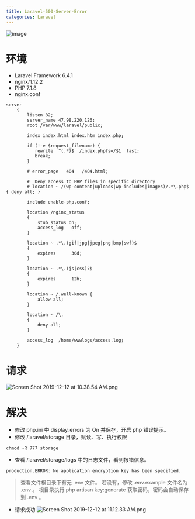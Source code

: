 ```yaml
---
title: Laravel-500-Server-Error
categories: Laravel
---
```

![image](https://upload-images.jianshu.io/upload_images/15325592-10010ec89888b6ff.jpg?imageMogr2/auto-orient/strip%7CimageView2/2/w/1240)
<!-- more -->

# 环境
- Laravel Framework 6.4.1
- nginx/1.12.2
- PHP 7.1.8
- nginx.conf
```
server    
    {
        listen 82;
        server_name 47.98.220.126;
        root /var/www/laravel/public;

        index index.html index.htm index.php;

        if (!-e $request_filename) {
           rewrite  ^(.*)$  /index.php?s=/$1  last;
           break;
        }
        
        # error_page   404   /404.html;

        #  Deny access to PHP files in specific directory
        # location ~ /(wp-content|uploads|wp-includes|images)/.*\.php$ { deny all; }

        include enable-php.conf;

        location /nginx_status
        {
            stub_status on;
            access_log   off;
        }

        location ~ .*\.(gif|jpg|jpeg|png|bmp|swf)$
        {
            expires      30d;
        }

        location ~ .*\.(js|css)?$
        {
            expires      12h;
        }

        location ~ /.well-known {
            allow all;
        }

        location ~ /\.
        {
            deny all;
        }

        access_log  /home/wwwlogs/access.log;
    }
```

# 请求
![Screen Shot 2019-12-12 at 10.38.54 AM.png](https://upload-images.jianshu.io/upload_images/15325592-fa546d6a733b9bb3.png?imageMogr2/auto-orient/strip%7CimageView2/2/w/1240)
<!-- more -->
# 解决
- 修改 php.ini 中 display_errors 为 On 并保存，开启 php 错误提示。
- 修改 /laravel/storage 目录，赋读、写、执行权限
```
chmod -R 777 storage
```
- 查看 /laravel/storage/logs 中的日志文件，看到报错信息。
```
production.ERROR: No application encryption key has been specified.
```
> 查看文件根目录下有无 .env 文件。
若没有，修改 .env.example 文件名为 .env 。
根目录执行 php artisan key:generate  获取密码，密码会自动保存到 .env 。
- 请求成功
![Screen Shot 2019-12-12 at 11.12.33 AM.png](https://upload-images.jianshu.io/upload_images/15325592-f4ed893b49fb06a2.png?imageMogr2/auto-orient/strip%7CimageView2/2/w/1240)
<!-- more -->


 
 
